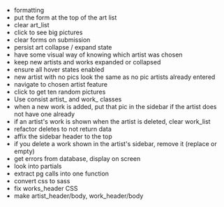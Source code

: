   - formatting
  - put the form at the top of the art list
  - clear art_list
  - click to see big pictures
  - clear forms on submission
  - persist art collapse / expand state
  - have some visual way of knowing which artist was chosen
  - keep new artists and works expanded or collapsed
  - ensure all hover states enabled
  - new artist with no pics look the same as no pic artists already entered
  - navigate to chosen artist feature
  - click to get ten random pictures
  - Use consist artist_ and work_ classes
  - when a new work is added, put that pic in the sidebar if the artist does not have one already
  - if an artist's work is shown when the artist is deleted, clear work_list
- refactor deletes to not return data
- affix the sidebar header to the top
- if you delete a work shown in the artist's sidebar, remove it (replace or empty)
- get errors from database, display on screen
- look into partials
- extract pg calls into one function
- convert css to sass
- fix works_header CSS
- make artist_header/body, work_header/body